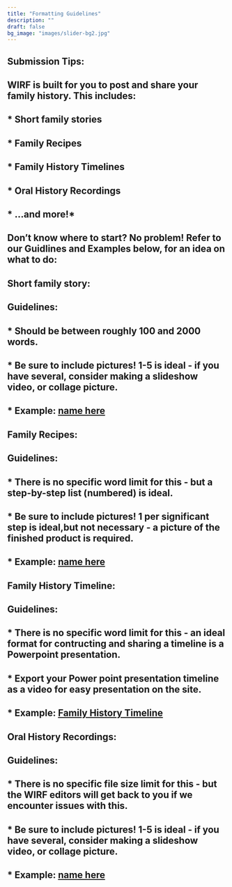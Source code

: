 ```yaml
---
title: "Formatting Guidelines"
description: ""
draft: false
bg_image: "images/slider-bg2.jpg"
---
```


## Submission Tips: 

## WIRF is built for you to post and share your family history. This includes:

## * Short family stories
## * Family Recipes
## * Family History Timelines
## * Oral History Recordings
## * ...and more!*

## Don’t know where to start? No problem! Refer to our Guidlines and Examples below, for an idea on what to do:

## Short family story:
## **Guidelines:**
## * Should be between roughly 100 and 2000 words.
## * Be sure to include pictures! 1-5 is ideal - if you have several, consider making a slideshow video, or collage picture.
## * Example: [name here](https://keen-shirley-2fbefd.netlify.app/tips)

## Family Recipes:
## **Guidelines:**
## * There is no specific word limit for this - but a step-by-step list (numbered) is ideal.
## * Be sure to include pictures! 1 per significant step is ideal,but not necessary - a picture of the finished product is required.
## * Example: [name here](https://keen-shirley-2fbefd.netlify.app/tips)

## Family History Timeline:
## **Guidelines:**
## * There is no specific word limit for this - an ideal format for contructing and sharing a timeline is a Powerpoint presentation.
## * Export your Power point presentation timeline as a video for easy presentation on the site.
## * Example: [Family History Timeline](https://keen-shirley-2fbefd.netlify.app/tips)

## Oral History Recordings:
## **Guidelines:**
## * There is no specific file size limit for this - but the WIRF editors will get back to you if we encounter issues with this.
## * Be sure to include pictures! 1-5 is ideal - if you have several, consider making a slideshow video, or collage picture.
## * Example: [name here](https://keen-shirley-2fbefd.netlify.app/tips)
